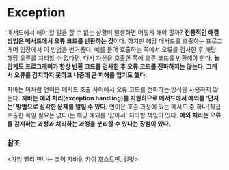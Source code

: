 # Exception

메서드에서 해야 할 일을 할 수 없는 상황이 발생하면 어떻게 해야 할까? **전통적인 해결 방법은 메서드에서 오류 코드를 반환하는 것**이다. 하지만 해당 메서드를 호출하는 프로그래머 입장에서 이 방법은 번거롭다. 예를 들어 호출하는 쪽에서 오류를 검사한 후 해당 해당 오류를 처리할 수 없다면, 다시 자신을 호출한 쪽에 오류 코드를 반환해야 한다. **놀랍게도 프로그래머가 항상 반환 코드를 검사한 후 오류 코드를 전파하지는 않는다. 그래서 오류를 감지하지 못하고 나중에 큰 피해를 입기도 했다.**

자바는 이처럼 연이은 메서드 호출 사이에서 오류 코드를 전파하는 방식을 사용하지 않는다. **자바는 예외 처리(exception handling)를 지원하므로 메서드에서 예외를 ‘던지는’ 방법으로 심각한 문제를 알릴 수 있다.** 연이은 호출 과정에 있는 메서드 중 하나(직접 호출한 쪽일 필요는 없다)는 해당 예외를 ‘잡아서’ 처리할 책임이 있다. **예외 처리는 오류를 감지하는 과정과 처리하는 과정을 분리할 수 있다는 장점이 있다.**

### 참조

<가방 빨리 만나는 코어 자바9, 카이 호스트만, 길벗>

